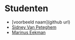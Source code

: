 Studenten
=========

- [voorbeeld naam](github url)
- [Sidney Van Peteghem](https://github.com/Sidneyvp)
- [Marinus Eekman](httpss://github.com/forenzer)
